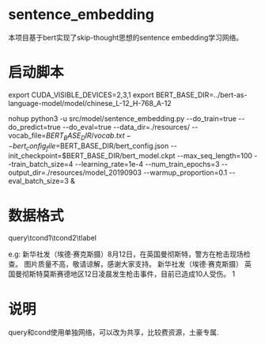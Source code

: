 # sentence_embedding
本项目基于bert实现了skip-thought思想的sentence embedding学习网络。

# 启动脚本
export CUDA_VISIBLE_DEVICES=2,3,1
export BERT_BASE_DIR=../bert-as-language-model/model/chinese_L-12_H-768_A-12

nohup python3 -u src/model/sentence_embedding.py --do_train=true --do_predict=true --do_eval=true  --data_dir=./resources/ --vocab_file=$BERT_BASE_DIR/vocab.txt --bert_config_file=$BERT_BASE_DIR/bert_config.json   --init_checkpoint=$BERT_BASE_DIR/bert_model.ckpt --max_seq_length=100 --train_batch_size=4 --learning_rate=1e-4 --num_train_epochs=3 --output_dir=./resources/model_20190903 --warmup_proportion=0.1 --eval_batch_size=3 &


# 数据格式
query\tcond1\tcond2\tlabel

e.g:
新华社发（埃德·赛克斯摄）8月12日，在英国曼彻斯特，警方在枪击现场检查。  图片质量不高，敬请谅解，感谢大家支持。  新华社发（埃德·赛克斯摄）       英国曼彻斯特莫斯赛德地区12日凌晨发生枪击事件，目前已造成10人受伤。  1

# 说明
query和cond使用单独网络，可以改为共享，比较费资源，土豪专属.
